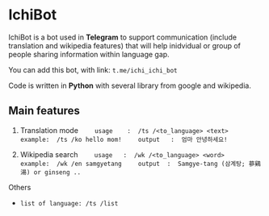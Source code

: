 # IchiBot 
IchiBot is a bot used in **Telegram** to support communication (include translation and wikipedia features) that will help inidvidual or group of people sharing information within language gap.

You can add this bot, with link:
`t.me/ichi_ichi_bot`

Code is written in **Python** with several library from google and wikipedia.

## Main features

1. Translation mode
`    usage    :  /ts /<to_language> <text>`
`    example:  /ts /ko hello mom!`
`    output   :  엄마 안녕하세요!`

2. Wikipedia search
`    usage   :  /wk /<to_language> <word>`
`    example:  /wk /en samgyetang`
`    output  :  Samgye-tang (삼계탕; 蔘鷄湯) or ginseng ..`

Others
* `list of language: /ts /list`
